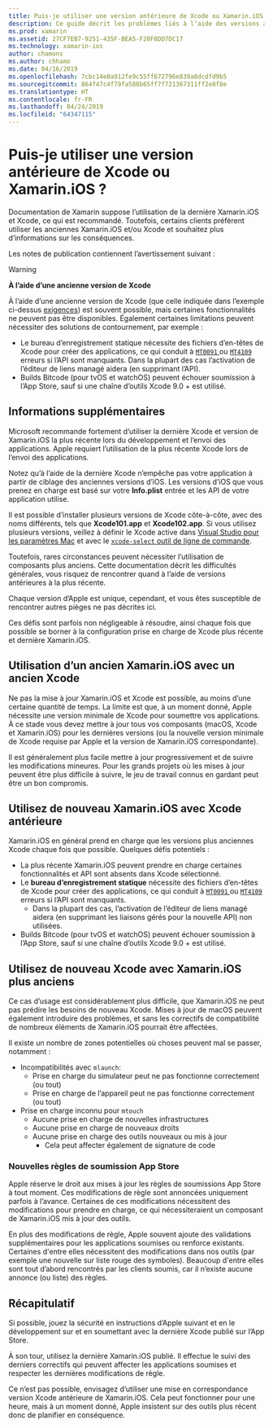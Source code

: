 ```yaml
---
title: Puis-je utiliser une version antérieure de Xcode ou Xamarin.iOS
description: Ce guide décrit les problèmes liés à l’aide des versions antérieures de Xamarin.iOS ou Xcode (à la version stable actuelle).
ms.prod: xamarin
ms.assetid: 27CF7EB7-9251-435F-BEA5-F20F8DD7DC17
ms.technology: xamarin-ios
author: chamons
ms.author: chhamo
ms.date: 04/16/2019
ms.openlocfilehash: 7cbc14e0a912fe9c55ff672796e839a8dcdfd9b5
ms.sourcegitcommit: 864f47c4f79fa588b65ff7f721367311ff2e8f8e
ms.translationtype: HT
ms.contentlocale: fr-FR
ms.lasthandoff: 04/24/2019
ms.locfileid: "64347115"
---
```

# <a name="can-i-use-an-older-version-of-xcode-or-xamarinios"></a>Puis-je utiliser une version antérieure de Xcode ou Xamarin.iOS ?

Documentation de Xamarin suppose l’utilisation de la dernière Xamarin.iOS et Xcode, ce qui est recommandé. Toutefois, certains clients préfèrent utiliser les anciennes Xamarin.iOS et/ou Xcode et souhaitez plus d’informations sur les conséquences.

Les notes de publication contiennent l’avertissement suivant :

> [!WARNING]
> **À l’aide d’une ancienne version de Xcode**
>
> À l’aide d’une ancienne version de Xcode (que celle indiquée dans l’exemple ci-dessus [exigences](https://docs.microsoft.com/xamarin/ios/release-notes/12/12.8#requirements)) est souvent possible, mais certaines fonctionnalités ne peuvent pas être disponibles. Également certaines limitations peuvent nécessiter des solutions de contournement, par exemple :
>
> - Le bureau d’enregistrement statique nécessite des fichiers d’en-têtes de Xcode pour créer des applications, ce qui conduit à [ `MT0091` ](https://docs.microsoft.com/xamarin/ios/troubleshooting/mtouch-errors#MT0091) ou [ `MT4109` ](https://docs.microsoft.com/xamarin/ios/troubleshooting/mtouch-errors#MT4109) erreurs si l’API sont manquants. Dans la plupart des cas l’activation de l’éditeur de liens managé aidera (en supprimant l’API).
> - Builds Bitcode (pour tvOS et watchOS) peuvent échouer soumission à l’App Store, sauf si une chaîne d’outils Xcode 9.0 + est utilisé.

## <a name="further-information"></a>Informations supplémentaires

Microsoft recommande fortement d’utiliser la dernière Xcode et version de Xamarin.iOS la plus récente lors du développement et l’envoi des applications. Apple requiert l’utilisation de la plus récente Xcode lors de l’envoi des applications.

Notez qu’à l’aide de la dernière Xcode n’empêche pas votre application à partir de ciblage des anciennes versions d’iOS. Les versions d’iOS que vous prenez en charge est basé sur votre **Info.plist** entrée et les API de votre application utilise.

Il est possible d’installer plusieurs versions de Xcode côte-à-côte, avec des noms différents, tels que **Xcode101.app** et **Xcode102.app**. Si vous utilisez plusieurs versions, veillez à définir le Xcode active dans [Visual Studio pour les paramètres Mac](~/ios/troubleshooting/questions/ios-sdk.md) et avec le [ `xcode-select` ](https://developer.apple.com/library/archive/technotes/tn2339/_index.html#//apple_ref/doc/uid/DTS40014588-CH1-HOW_DO_I_SELECT_THE_DEFAULT_VERSION_OF_XCODE_TO_USE_FOR_MY_COMMAND_LINE_TOOLS_) [outil de ligne de commande](https://developer.apple.com/library/archive/technotes/tn2339/_index.html#//apple_ref/doc/uid/DTS40014588-CH1-HOW_DO_I_SELECT_THE_DEFAULT_VERSION_OF_XCODE_TO_USE_FOR_MY_COMMAND_LINE_TOOLS_).

Toutefois, rares circonstances peuvent nécessiter l’utilisation de composants plus anciens. Cette documentation décrit les difficultés générales, vous risquez de rencontrer quand à l’aide de versions antérieures à la plus récente.

Chaque version d’Apple est unique, cependant, et vous êtes susceptible de rencontrer autres pièges ne pas décrites ici.

Ces défis sont parfois non négligeable à résoudre, ainsi chaque fois que possible se borner à la configuration prise en charge de Xcode plus récente et dernière Xamarin.iOS.

## <a name="use-of-an-old-xamarinios-with-an-old-xcode"></a>Utilisation d’un ancien Xamarin.iOS avec un ancien Xcode

Ne pas la mise à jour Xamarin.iOS et Xcode est possible, au moins d’une certaine quantité de temps. La limite est que, à un moment donné, Apple nécessite une version minimale de Xcode pour soumettre vos applications. À ce stade vous devez mettre à jour tous vos composants (macOS, Xcode et Xamarin.iOS) pour les dernières versions (ou la nouvelle version minimale de Xcode requise par Apple et la version de Xamarin.iOS correspondante).

Il est généralement plus facile mettre à jour progressivement et de suivre les modifications mineures. Pour les grands projets où les mises à jour peuvent être plus difficile à suivre, le jeu de travail connus en gardant peut être un bon compromis.

## <a name="use-of-new-xamarinios-with-older-xcode"></a>Utilisez de nouveau Xamarin.iOS avec Xcode antérieure

Xamarin.iOS en général prend en charge que les versions plus anciennes Xcode chaque fois que possible. Quelques défis potentiels :

- La plus récente Xamarin.iOS peuvent prendre en charge certaines fonctionnalités et API sont absents dans Xcode sélectionné. 
- Le **bureau d’enregistrement statique** nécessite des fichiers d’en-têtes de Xcode pour créer des applications, ce qui conduit à [ `MT0091` ](~/ios/troubleshooting/mtouch-errors.md#MT0091) ou [ `MT4109` ](~/ios/troubleshooting/mtouch-errors.md#MT4109) erreurs si l’API sont manquants.
  - Dans la plupart des cas, l’activation de l’éditeur de liens managé aidera (en supprimant les liaisons gérés pour la nouvelle API) non utilisées.
- Builds Bitcode (pour tvOS et watchOS) peuvent échouer soumission à l’App Store, sauf si une chaîne d’outils Xcode 9.0 + est utilisé.

## <a name="use-of-new-xcode-with-older-xamarinios"></a>Utilisez de nouveau Xcode avec Xamarin.iOS plus anciens

Ce cas d’usage est considérablement plus difficile, que Xamarin.iOS ne peut pas prédire les besoins de nouveau Xcode. Mises à jour de macOS peuvent également introduire des problèmes, et sans les correctifs de compatibilité de nombreux éléments de Xamarin.iOS pourrait être affectées. 

Il existe un nombre de zones potentielles où choses peuvent mal se passer, notamment :

- Incompatibilités avec `mlaunch`:
  - Prise en charge du simulateur peut ne pas fonctionne correctement (ou tout)
  - Prise en charge de l’appareil peut ne pas fonctionne correctement (ou tout)
- Prise en charge inconnu pour `mtouch` 
  - Aucune prise en charge de nouvelles infrastructures
  - Aucune prise en charge de nouveaux droits
  - Aucune prise en charge des outils nouveaux ou mis à jour
    - Cela peut affecter également de signature de code

### <a name="new-appstore-submission-rules"></a>Nouvelles règles de soumission App Store

Apple réserve le droit aux mises à jour les règles de soumissions App Store à tout moment. Ces modifications de règle sont annoncées uniquement parfois à l’avance. Certaines de ces modifications nécessitent des modifications pour prendre en charge, ce qui nécessiteraient un composant de Xamarin.iOS mis à jour des outils.

En plus des modifications de règle, Apple souvent ajoute des validations supplémentaires pour les applications soumises ou renforce existants. Certaines d'entre elles nécessitent des modifications dans nos outils (par exemple une nouvelle sur liste rouge des symboles). Beaucoup d'entre elles sont tout d’abord rencontrés par les clients soumis, car il n’existe aucune annonce (ou liste) des règles.

## <a name="summary"></a>Récapitulatif

Si possible, jouez la sécurité en instructions d’Apple suivant et en le développement sur et en soumettant avec la dernière Xcode publié sur l’App Store.

À son tour, utilisez la dernière Xamarin.iOS publié. Il effectue le suivi des derniers correctifs qui peuvent affecter les applications soumises et respecter les dernières modifications de règle.

Ce n’est pas possible, envisagez d’utiliser une mise en correspondance version Xcode antérieure de Xamarin.iOS. Cela peut fonctionner pour une heure, mais à un moment donné, Apple insistent sur des outils plus récent donc de planifier en conséquence.
